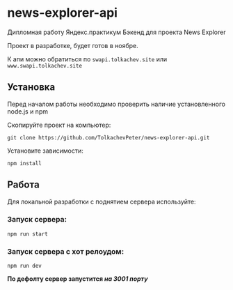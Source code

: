 # news-explorer-api
Дипломная работу Яндекс.практикум
Бэкенд для проекта News Explorer

Проект в разработке, будет готов в ноябре.

К апи можно обратиться по `swapi.tolkachev.site` или `www.swapi.tolkachev.site`
<!-- Я только что задеплоил проект, создал субдомен, у меня все работает на одном компе, но на другом еще не открывается - нужно подождать немного -->

## Установка

Перед началом работы необходимо проверить наличие установленного node.js и npm

Скопируйте проект на компьютер:

```
git clone https://github.com/TolkachevPeter/news-explorer-api.git
```

Установите зависимости:

```
npm install
```

## Работа

Для локальной разработки с поднятием сервера используйте:

### Запуск сервера:

```
npm run start
```

### Запуск сервера с хот релоудом:

```
npm run dev
```

**По дефолту сервер запустится _на 3001 порту_**
